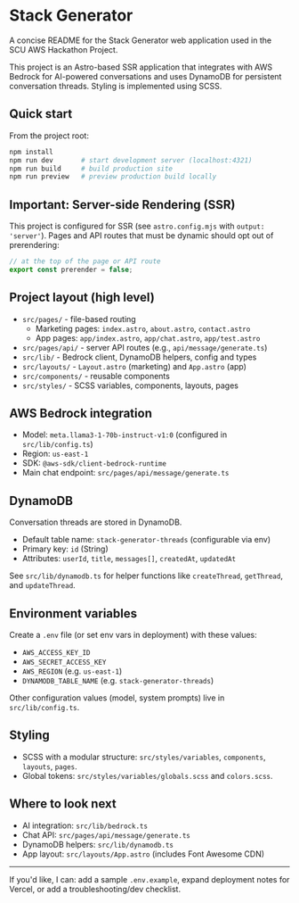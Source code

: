 # Stack Generator

A concise README for the Stack Generator web application used in the SCU AWS Hackathon Project.

This project is an Astro-based SSR application that integrates with AWS Bedrock for AI-powered conversations and uses DynamoDB for persistent conversation threads. Styling is implemented using SCSS.

## Quick start

From the project root:

```bash
npm install
npm run dev       # start development server (localhost:4321)
npm run build     # build production site
npm run preview   # preview production build locally
```

## Important: Server-side Rendering (SSR)

This project is configured for SSR (see `astro.config.mjs` with `output: 'server'`). Pages and API routes that must be dynamic should opt out of prerendering:

```js
// at the top of the page or API route
export const prerender = false;
```

## Project layout (high level)

- `src/pages/` - file-based routing
  - Marketing pages: `index.astro`, `about.astro`, `contact.astro`
  - App pages: `app/index.astro`, `app/chat.astro`, `app/test.astro`
- `src/pages/api/` - server API routes (e.g., `api/message/generate.ts`)
- `src/lib/` - Bedrock client, DynamoDB helpers, config and types
- `src/layouts/` - `Layout.astro` (marketing) and `App.astro` (app)
- `src/components/` - reusable components
- `src/styles/` - SCSS variables, components, layouts, pages

## AWS Bedrock integration

- Model: `meta.llama3-1-70b-instruct-v1:0` (configured in `src/lib/config.ts`)
- Region: `us-east-1`
- SDK: `@aws-sdk/client-bedrock-runtime`
- Main chat endpoint: `src/pages/api/message/generate.ts`

## DynamoDB

Conversation threads are stored in DynamoDB.

- Default table name: `stack-generator-threads` (configurable via env)
- Primary key: `id` (String)
- Attributes: `userId`, `title`, `messages[]`, `createdAt`, `updatedAt`

See `src/lib/dynamodb.ts` for helper functions like `createThread`, `getThread`, and `updateThread`.

## Environment variables

Create a `.env` file (or set env vars in deployment) with these values:

- `AWS_ACCESS_KEY_ID`
- `AWS_SECRET_ACCESS_KEY`
- `AWS_REGION` (e.g. `us-east-1`)
- `DYNAMODB_TABLE_NAME` (e.g. `stack-generator-threads`)

Other configuration values (model, system prompts) live in `src/lib/config.ts`.

## Styling

- SCSS with a modular structure: `src/styles/variables`, `components`, `layouts`, `pages`.
- Global tokens: `src/styles/variables/globals.scss` and `colors.scss`.

## Where to look next

- AI integration: `src/lib/bedrock.ts`
- Chat API: `src/pages/api/message/generate.ts`
- DynamoDB helpers: `src/lib/dynamodb.ts`
- App layout: `src/layouts/App.astro` (includes Font Awesome CDN)

---

If you'd like, I can: add a sample `.env.example`, expand deployment notes for Vercel, or add a troubleshooting/dev checklist.
